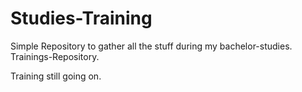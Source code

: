 # Studies-Training
Simple Repository to gather all the stuff during my bachelor-studies. Trainings-Repository.

Training still going on.